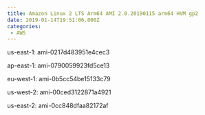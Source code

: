 ```yaml
---
title: Amazon Linux 2 LTS Arm64 AMI 2.0.20190115 arm64 HVM gp2
date: 2019-01-14T19:51:06.000Z
categories:
 - AWS
---
```


us-east-1: ami-0217d483951e4cec3

ap-east-1: ami-0790059923fd5ce13

eu-west-1: ami-0b5cc54be15133c79

us-west-2: ami-00ced3122871a4921

us-east-2: ami-0cc848dfaa82172af

